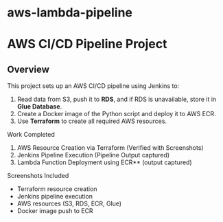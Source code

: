 # aws-lambda-pipeline
# AWS CI/CD Pipeline Project

## Overview
This project sets up an AWS CI/CD pipeline using Jenkins to:
1. Read data from S3, push it to **RDS**, and if RDS is unavailable, store it in **Glue Database**.
2. Create a Docker image of the Python script and deploy it to AWS ECR.
3. Use **Terraform** to create all required AWS resources.

Work Completed
 1. AWS Resource Creation via Terraform (Verified with Screenshots)  
 2. Jenkins Pipeline Execution (Pipeline Output captured)  
 3. Lambda Function Deployment using ECR** (output captured)

Screenshots Included
- Terraform resource creation
- Jenkins pipeline execution
- AWS resources (S3, RDS, ECR, Glue)
- Docker image push to ECR



